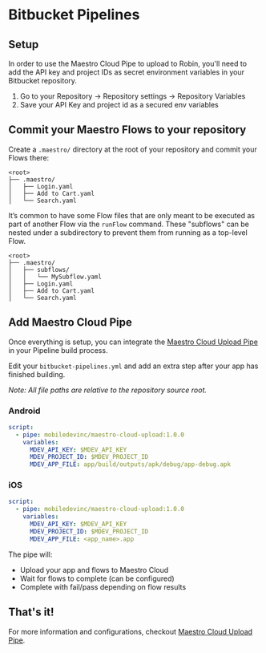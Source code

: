 # Bitbucket Pipelines

## Setup

In order to use the Maestro Cloud Pipe to upload to Robin, you'll need to add the API key and project IDs as secret environment variables in your Bitbucket repository.

1. Go to your Repository -> Repository settings -> Repository Variables
2. Save your API Key and project id as a secured env variables

## Commit your Maestro Flows to your repository

Create a `.maestro/` directory at the root of your repository and commit your Flows there:

```
<root>
├── .maestro/
│   ├── Login.yaml
│   ├── Add to Cart.yaml
│   └── Search.yaml
```

It’s common to have some Flow files that are only meant to be executed as part of another Flow via the `runFlow` command. These "subflows" can be nested under a subdirectory to prevent them from running as a top-level Flow.

```
<root>
├── .maestro/
│   ├── subflows/
│   │   └── MySubflow.yaml
│   ├── Login.yaml
│   ├── Add to Cart.yaml
│   └── Search.yaml
```



## Add Maestro Cloud Pipe

Once everything is setup, you can integrate the [Maestro Cloud Upload Pipe](https://bitbucket.org/product/features/pipelines/integrations?search=maestro\&p=mobiledevinc/maestro-cloud-upload) in your Pipeline build process.&#x20;

Edit your `bitbucket-pipelines.yml` and add an extra step after your app has finished building.

_Note: All file paths are relative to the repository source root._

### Android

```yaml
script:
  - pipe: mobiledevinc/maestro-cloud-upload:1.0.0
    variables:
      MDEV_API_KEY: $MDEV_API_KEY
      MDEV_PROJECT_ID: $MDEV_PROJECT_ID
      MDEV_APP_FILE: app/build/outputs/apk/debug/app-debug.apk
```

### iOS

```yaml
script:
  - pipe: mobiledevinc/maestro-cloud-upload:1.0.0
    variables:
      MDEV_API_KEY: $MDEV_API_KEY
      MDEV_PROJECT_ID: $MDEV_PROJECT_ID
      MDEV_APP_FILE: <app_name>.app
```



The pipe will:

* Upload your app and flows to Maestro Cloud
* Wait for flows to complete (can be configured)
* Complete with fail/pass depending on flow results

## That's it!

For more information and configurations, checkout [Maestro Cloud Upload Pipe](https://bitbucket.org/product/features/pipelines/integrations?search=maestro\&p=mobiledevinc/maestro-cloud-upload).
